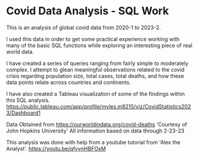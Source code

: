 # Covid Data Analysis - SQL Work

This is an analysis of global covid data from 2020-1 to 2023-2.  

I used this data in order to get some practical experience working with many of the basic SQL functions while exploring an interesting piece of real world data.  

I have created a series of queries ranging from fairly simple to moderately complex. I attempt to glean meaningful observations related to the covid crisis regarding population size, total cases, total deaths, and how these data points relate across countries and continents.  

I have also created a Tableau visualization of some of the findings within this SQL analysis.
https://public.tableau.com/app/profile/myles.m8215/viz/CovidStatistics2023/Dashboard1



Data Obtained from https://ourworldindata.org/covid-deaths
'Courtesy of John Hopkins University'
All information based on data through 2-23-23


This analysis was done with help from a youtube tutorial from 'Alex the Analyst'. 
https://youtu.be/qfyynHBFOsM


